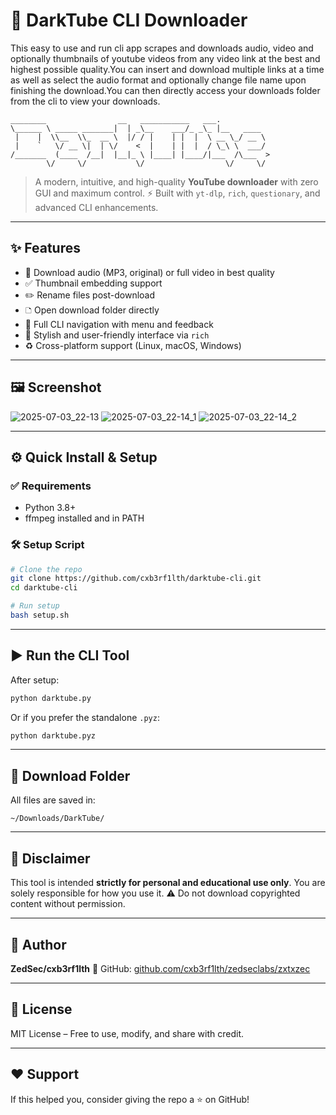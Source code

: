 # 🎿 DarkTube CLI Downloader
This easy to use and run cli app scrapes and downloads audio, video and optionally thumbnails of youtube videos from any video link at the best and highest possible quality.You can insert and download multiple links at a time as well as select the audio format and optionally change file name upon finishing the download.You can then directly access your downloads folder from the cli to view your downloads.

```
________                __   ___________   ___.           
\______ \ _____ _______|  | _\__    ___/_ _\_ |__   ____  
 |    |  \\__  \\_  __ \  |/ / |    | |  |  \ __ \_/ __ \
 |    `   \/ __ \|  | \/    <  |    | |  |  / \_\ \  ___/
/_______  (____  /__|  |__|_ \ |____| |____/|___  /\___  >
        \/     \/           \/                  \/     \/
```

> A modern, intuitive, and high-quality **YouTube downloader** with zero GUI and maximum control.
> ⚡ Built with `yt-dlp`, `rich`, `questionary`, and advanced CLI enhancements.

---

## ✨ Features

* 📅 Download audio (MP3, original) or full video in best quality
* ✅ Thumbnail embedding support
* ✏️ Rename files post-download
* 🗅️ Open download folder directly
* 🧱 Full CLI navigation with menu and feedback
* 🎨 Stylish and user-friendly interface via `rich`
* ♻️ Cross-platform support (Linux, macOS, Windows)

---

## 🖼️ Screenshot
![2025-07-03_22-13](https://github.com/user-attachments/assets/39f3240b-c4fa-4001-bff0-518d2ffc3505)
![2025-07-03_22-14_1](https://github.com/user-attachments/assets/ee3ac68d-8c5a-4366-8436-135690a0716a)
![2025-07-03_22-14_2](https://github.com/user-attachments/assets/eb465f3e-5e81-4be4-bbb1-2a02fce4ab82)

---

## ⚙️ Quick Install & Setup

### ✅ Requirements

* Python 3.8+
* ffmpeg installed and in PATH

### 🛠️ Setup Script

```bash
# Clone the repo
git clone https://github.com/cxb3rf1lth/darktube-cli.git
cd darktube-cli

# Run setup
bash setup.sh
```

---

## ▶️ Run the CLI Tool

After setup:

```bash
python darktube.py
```

Or if you prefer the standalone `.pyz`:

```bash
python darktube.pyz
```

---

## 📂 Download Folder

All files are saved in:

```
~/Downloads/DarkTube/
```

---

## 📜 Disclaimer

This tool is intended **strictly for personal and educational use only**.
You are solely responsible for how you use it.
⚠️ Do not download copyrighted content without permission.

---

## 👤 Author

**ZedSec/cxb3rf1lth**
🔗 GitHub: [github.com/cxb3rf1lth/zedseclabs/zxtxzec](https://github.com/cxb3rf1lth)

---

## 🧾 License

MIT License – Free to use, modify, and share with credit.

---

## ❤️ Support

If this helped you, consider giving the repo a ⭐ on GitHub!
